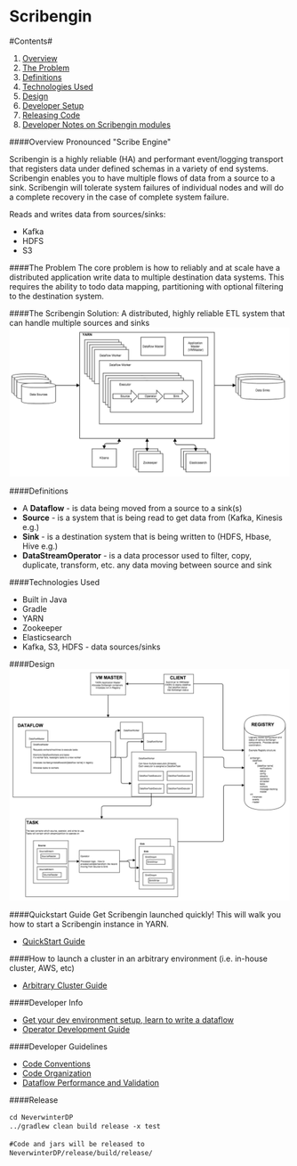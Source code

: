 
Scribengin
==========

#Contents#
1. [Overview](#overview)
2. [The Problem](#the-problem)
2. [Definitions](#definitions)
3. [Technologies Used](#technologies-used)
4. [Design](#design)
5. [Developer Setup](#developer-setup)
6. [Releasing Code](#release)
7. [Developer Notes on Scribengin modules](#developer-notes-on-scribengin-modules)

####Overview
Pronounced "Scribe Engine" 

Scribengin is a highly reliable (HA) and performant event/logging transport that registers data under defined schemas in a variety of end systems.  Scribengin enables you to have multiple flows of data from a source to a sink. Scribengin will tolerate system failures of individual nodes and will do a complete recovery in the case of complete system failure.

Reads and writes data from sources/sinks:
- Kafka
- HDFS
- S3



####The Problem
The core problem is how to reliably and at scale have a distributed application write data to multiple destination data systems.  This requires the ability to todo data mapping, partitioning with optional filtering to the destination system.

####The Scribengin Solution:
A distributed, highly reliable ETL system that can handle multiple sources and sinks
![Scribengin](docs/images/ScribeIntro.png "Scribengin")

####Definitions

- A **Dataflow** - is data being moved from a source to a sink(s)
- **Source** - is a system that is being read to get data from (Kafka, Kinesis e.g.)
- **Sink** - is a destination system that is being written to (HDFS, Hbase, Hive e.g.)
- **DataStreamOperator** - is a data processor used to filter, copy, duplicate, transform, etc. any data moving between source and sink


####Technologies Used
- Built in Java
- Gradle
- YARN
- Zookeeper
- Elasticsearch
- Kafka, S3, HDFS - data sources/sinks


####Design
![Scribengin Cluster Design](docs/images/ScribenginStructureOverviewV2.png "Scribengin Cluster Design")

####Quickstart Guide
Get Scribengin launched quickly!  This will walk you how to start a Scribengin instance in YARN.

- [QuickStart Guide](docs/deployment/scribengin-cluster-setup-quickstart.md)


####How to launch a cluster in an arbitrary environment (i.e. in-house cluster, AWS, etc)

- [Arbitrary Cluster Guide](docs/deployment/arbitrary-cluster-guide.md)


####Developer Info
- [Get your dev environment setup, learn to write a dataflow](docs/dataflowDevelopment/dataflowDevTableOfContents.md)
- [Operator Development Guide](docs/dataflowDevelopment/operator-dev-guide.md)

####Developer Guidelines
- [Code Conventions](docs/devAndTestingGuidelines/code-convention-howto.md)
- [Code Organization](docs/devAndTestingGuidelines/code-organization-howto.md)
- [Dataflow Performance and Validation](docs/devAndTestingGuidelines/dataflow-performance-and-validation-howto.md)

####Release
```
cd NeverwinterDP
../gradlew clean build release -x test

#Code and jars will be released to NeverwinterDP/release/build/release/
```



  
